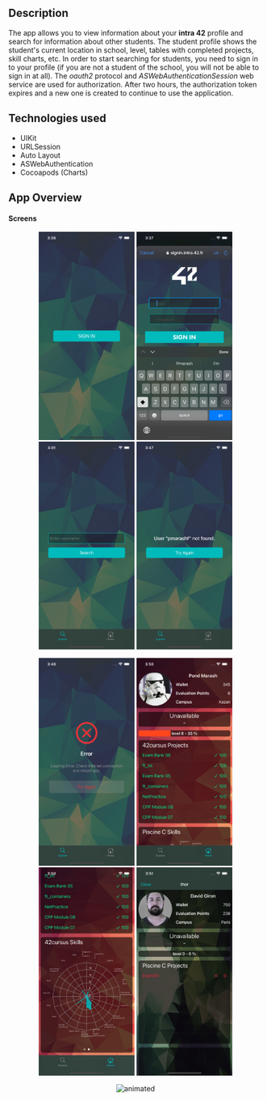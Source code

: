 ## Description
The app allows you to view information about your **intra 42** profile and search for information about other students.
The student profile shows the student's current location in school, level, tables with completed projects, skill charts, etc.
In order to start searching for students, you need to sign in to your profile (if you are not a student of the school, you will not be able to sign in at all).
The *oauth2* protocol and *ASWebAuthenticationSession* web service are used for authorization.
After two hours, the authorization token expires and a new one is created to continue to use the application.

## Technologies used
- UIKit
- URLSession
- Auto Layout
- ASWebAuthentication
- Cocoapods (Charts)

## App Overview
#### Screens
<p align="center">
	<img src="./Screens/start_screen.png" width="190" />
	<img src="./Screens/authenticatioin.png" width="190" />
	<img src="./Screens/searchUserScreen.png" width="190" />
	<img src="./Screens/user_not_found.png" width="190" />
</p>

<p align="center">
	<img src="./Screens/error_network.png" width="190" />
	<img src="./Screens/home_page.png" width="190" />
	<img src="./Screens/skills_chart.png" width="190" />
	<img src="./Screens/searched_user_screen.png" width="190" />
</p>


<p align="center">
	<img src="./Screens/overview.gif" alt="animated" width="300" />
</p>
